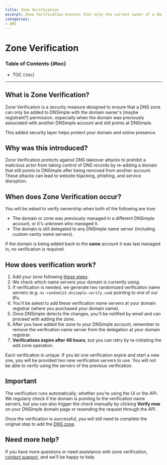 ```yaml
---
title: Zone Verification 
excerpt: Zone Verification ensures that only the current owner of a domain can add and manage its DNS zone in DNSimple.
categories: 
- DNS
---
```


# Zone Verification

### Table of Contents {#toc}


* TOC
{:toc}
---

## What is Zone Verification?

Zone Verification is a security measure designed to ensure that a DNS zone can only be added to DNSimple with the domain owner's (maybe registrant?) permission, especially when the domain was previously associated with another DNSimple account and still points at DNSimple.

This added security layer helps protect your domain and online presence.

## Why was this introduced?

Zone Verification protects against DNS takeover attacks to prohibit a malicious actor from taking control of DNS records by re-adding a domain that still points to DNSimple after being removed from another account. These attacks can lead to website hijacking, phishing, and service disruption.

## When does Zone Verification occur?

You will be asked to verify ownership when both of the following are true:

- The domain or zone was previously managed in a different DNSimple account, or it's unknown who managed it.
- The domain is still delegated to any DNSimple name server (including custom vanity name servers).

If the domain is being added back to the **same** account it was last managed in, no verification is required.

## How does verification work?

1. Add your zone following [these steps](/articles/adding-domain/).
1. We check which name servers your domain is currently using.
1. If verification is needed, we generate two randomized verification name servers (e.g. `ns-random123.dnsimple-verify.com`) pointing to one of our IPs.
1. You'll be asked to add these verification name servers at your domain registrar (where you purchased your domain name).
1. Once DNSimple detects the changes, you'll be notified by email and can proceed with adding the zone.
1. After you have added the zone to your DNSimple account, remember to remove the verification name server from the delegation at your domain registrar.
1. **Verifications expire after 48 hours**, but you can retry by re-initiating the add zone operation.
   
<note>
Each verification is unique. If you let one verification expire and start a new one, you will be provided two new verification servers to use. You will not be able to verify using the servers of the previous verification.
</note>

## Important

The verification runs automatically, whether you're using the UI or the API. We regularly check if the domain is pointing to the verification name servers, but you can also trigger the check manually by clicking **Verify now** on your DNSimple domain page or resending the request through the API.

Once the verification is successful, you will still need to complete the original step to add the [DNS zone](/articles/adding-domain/).

## Need more help?

If you have more questions or need assistance with zone verification, [contact support](https://dnsimple.com/contact), and we'll be happy to help.
